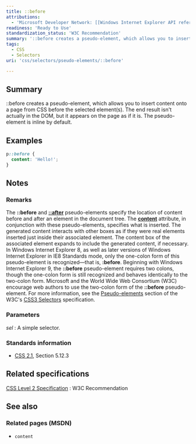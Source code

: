 ```yaml
---
title: ::before
attributions:
  - 'Microsoft Developer Network: [[Windows Internet Explorer API reference](http://msdn.microsoft.com/en-us/library/ie/hh828809%28v=vs.85%29.aspx) Article]'
readiness: 'Ready to Use'
standardization_status: 'W3C Recommendation'
summary: '::before creates a pseudo-element, which allows you to insert content onto a page from CSS before the selected element(s). The end result isn''t actually in the DOM, but it appears on the page as if it is. The pseudo-element is inline by default.'
tags:
  - CSS
  - Selectors
uri: 'css/selectors/pseudo-elements/::before'

---
```

## Summary

::before creates a pseudo-element, which allows you to insert content onto a page from CSS before the selected element(s). The end result isn't actually in the DOM, but it appears on the page as if it is. The pseudo-element is inline by default.

## Examples

``` css
p::before {
  content: 'Hello!';
}
```

## Notes

### Remarks

The **::before** and [**::after**](/css/selectors/pseudo-elements/::after) pseudo-elements specify the location of content before and after an element in the document tree. The [**content**](/css/properties/content) attribute, in conjunction with these pseudo-elements, specifies what is inserted. The generated content interacts with other boxes as if they were real elements inserted just inside their associated element. The content box of the associated element expands to include the generated content, if necessary. In Windows Internet Explorer 8, as well as later versions of Windows Internet Explorer in IE8 Standards mode, only the one-colon form of this pseudo-element is recognized—that is, **:before**. Beginning with Windows Internet Explorer 9, the **::before** pseudo-element requires two colons, though the one-colon form is still recognized and behaves identically to the two-colon form. Microsoft and the World Wide Web Consortium (W3C) encourage web authors to use the two-colon form of the **::before** pseudo-element. For more information, see the [Pseudo-elements](http://go.microsoft.com/fwlink/p/?LinkId=241611) section of the W3C's [CSS3 Selectors](http://go.microsoft.com/fwlink/p/?LinkId=241612) specification.

### Parameters

*sel*
:   A simple selector.

### Standards information

-   [CSS 2.1](http://go.microsoft.com/fwlink/p/?linkid=203757), Section 5.12.3

## Related specifications

[CSS Level 2 Specification](http://www.w3.org/TR/CSS2/)
:   W3C Recommendation

## See also

### Related pages (MSDN)

-   `content`
